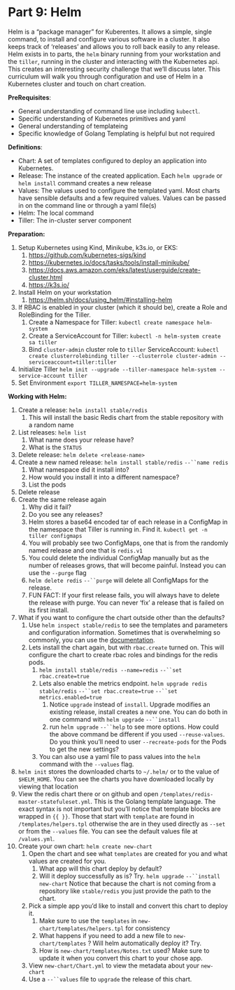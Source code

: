 # Part 9: Helm

Helm is a “package manager” for Kuberentes. It allows a simple, single command, to install and configure various software in a cluster. It also keeps track of ‘releases’ and allows you to roll back easily to any release. Helm exists in to parts, the `helm`  binary running from your workstation and the `tiller`, running in the cluster and interacting with the Kubernetes api. This creates an interesting security challenge that we’ll discuss later. This curriculum will walk you through configuration and use of Helm in a Kubernetes cluster and touch on chart creation.

**PreRequisites**:

- General understanding of command line use including `kubectl`.
- Specific understanding of Kubernetes primitives and yaml
- General understanding of templateing
- Specific knowledge of Golang Templating is helpful but not required

**Definitions**:

- Chart: A set of templates configured to deploy an application into Kubernetes.
- Release: The instance of the created application. Each `helm upgrade` or `helm install` command creates a new release
- Values: The values used to configure the templated yaml. Most charts have sensible defaults and a few required values. Values can be passed in on the command line or through a yaml file(s)
- Helm: The local command
- Tiller: The in-cluster server component

**Preparation:**

1.  Setup Kubernetes using Kind, Minikube, k3s.io, or EKS:
    1. https://github.com/kubernetes-sigs/kind
    2. https://kubernetes.io/docs/tasks/tools/install-minikube/
    3. https://docs.aws.amazon.com/eks/latest/userguide/create-cluster.html
    4. https://k3s.io/
2. Install Helm on your workstation
    1. https://helm.sh/docs/using_helm/#installing-helm
3. If RBAC is enabled in your cluster (which it should be), create a Role and RoleBinding for the Tiller.
    1. Create a Namespace for Tiller: `kubectl create namespace helm-system`
    2. Create a ServiceAccount for Tiller: `kubectl -n helm-system create sa tiller`
    3. Bind `cluster-admin` cluster role to `tiller` ServiceAccount:  `kubectl create clusterrolebinding tiller --clusterrole cluster-admin --serviceaccount=tiller:tiller`
4. Initialize Tiller  `helm init --upgrade --tiller-namespace helm-system --service-account tiller`
5. Set Environment `export TILLER_NAMESPACE=helm-system`

**Working with Helm:**

1. Create a release: `helm install stable/redis`
    1. This will install the basic Redis chart from the stable repository with a random name
2. List releases: `helm list`
    1. What name does your release have?
    2. What is the `STATUS`
3. Delete release: `helm delete <release-name>`
4. Create a new named release: `helm install stable/redis` `--``name redis`
    1. What namespace did it install into?
    2. How would you install it into a different namespace?
    3. List the pods
5. Delete release
6. Create the same release again
    1. Why did it fail?
    2. Do you see any releases?
    3. Helm stores a base64 encoded tar of each release in a ConfigMap in the namespace that Tiller is running in. Find it. `kubectl get -n tiller configmaps`
    4. You will probably see two ConfigMaps, one that is from the randomly named release and one that is `redis.v1`
    5. You could delete the individual ConfigMap manually but as the number of releases grows, that will become painful. Instead you can use the `--purge` flag
    6. `helm delete redis` `--``purge` will delete all ConfigMaps for the release.
    7. FUN FACT: If your first release fails, you will always have to delete the release with purge. You can never ‘fix’ a release that is failed on its first install.
7. What if you want to configure the chart outside other than the defaults?
    1. Use `helm inspect stable/redis` to see the templates and parameters and configuration information.  Sometimes that is overwhelming so commonly, you can use the [documentation](https://github.com/helm/charts/tree/master/stable/redis).  
    2. Lets install the chart again, but with `rbac.create` turned on. This will configure the chart to create rbac roles and bindings for the redis pods.
        1. `helm install stable/redis --name=redis` `--``set rbac.create=true`
        2. Lets also enable the metrics endpoint. `helm upgrade redis stable/redis` `--``set rbac.create=true` `--``set metrics.enabled=true`
            1. Notice `upgrade` instead of `install`. Upgrade modifies an existing release, install creates a new one. You can do both in one command with `helm upgrade` `--``install`
            2. run `helm upgrade` `--``help` to see more options. How could the above command be different if you used  `--reuse-values`. Do you think you’ll need to user `--recreate-pods` for the Pods to get the new settings?
        3. You can also use a yaml file to pass values into the `helm` command with the `--values` flag.
8. `helm init` stores the downloaded charts to `~/.helm/` or to the value of `$HELM_HOME`. You can see the charts you have downloaded locally by viewing that location
9. View the redis chart there or on github and open `/templates/redis-master-statefuleset.yml`. This is the Golang template language. The exact syntax is not important but you’ll notice that template blocks are wrapped in `{{ }}`.  Those that start with `template` are found in `/templates/helpers.tpl` otherwise the are in they used directly as `--set` or from the `--values` file.  You can see the default values file at `/values.yml`.
10. Create your own chart: `helm create new-chart`
    1. Open the chart and see what `templates` are created for you and what values are created for you.
        1. What app will this chart deploy by default?
        2. Will it deploy successfully as is? Try. `helm upgrade` `--``install new-chart` Notice that because the chart is not coming from a repository like `stable/redis` you just provide the path to the chart.
    2. Pick a simple app you’d like to install and convert this chart to deploy it.
        1. Make sure to use the `templates`  in `new-chart/templates/helpers.tpl` for consistency
        2. What happens if you need to add a new file to `new-chart/templates` ? Will helm automatically deploy it? Try.
        3. How is `new-chart/templates/Notes.txt` used? Make sure to update it when you convert this chart to your chose app.
    3. View `new-chart/Chart.yml` to view the metadata about your `new-chart`
    4. Use a `--``values` file to `upgrade` the release of this chart.
